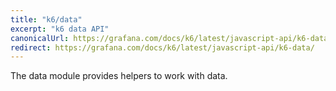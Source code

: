 ```yaml
---
title: "k6/data"
excerpt: "k6 data API"
canonicalUrl: https://grafana.com/docs/k6/latest/javascript-api/k6-data/
redirect: https://grafana.com/docs/k6/latest/javascript-api/k6-data/
---
```


The data module provides helpers to work with data.

